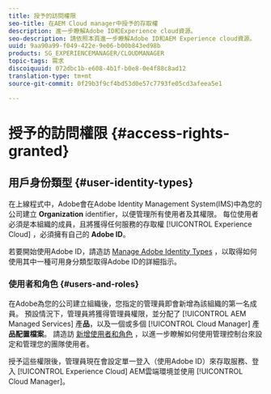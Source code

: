 ```yaml
---
title: 授予的訪問權限
seo-title: 在AEM Cloud manager中授予的存取權
description: 進一步瞭解Adobe ID和Experience cloud資源。
seo-description: 請依照本頁進一步瞭解Adobe ID和AEM Experience cloud資源。
uuid: 9aa90a99-f049-422e-9e06-b00b843ed98b
products: SG_EXPERIENCEMANAGER/CLOUDMANAGER
topic-tags: 需求
discoiquuid: 072dbc1b-e608-4b1f-b0e8-0e4f88c8ad12
translation-type: tm+mt
source-git-commit: 0f29b3f9cf4bd53d0e57c7793fe05cd3afeea5e1

---
```



# 授予的訪問權限 {#access-rights-granted}

## 用戶身份類型 {#user-identity-types}

在上線程式中，Adobe會在Adobe Identity Management System(IMS)中為您的公司建立 **Organization** identifier，以便管理所有使用者及其權限。 每位使用者必須是本組織的成員，且將獲得任何服務的存取權 [!UICONTROL Experience Cloud] ，必須擁有自己的 **Adobe ID**。

若要開始使用Adobe ID，請造訪 [Manage Adobe Identity Types](https://helpx.adobe.com/enterprise/using/identity.html) ，以取得如何使用其中一種可用身分類型取得Adobe ID的詳細指示。

### 使用者和角色 {#users-and-roles}

在Adobe為您的公司建立組織後，您指定的管理員即會新增為該組織的第一名成員。 預設情況下，管理員將獲得管理員權限，並分配了 [!UICONTROL AEM Managed Services] 產&#x200B;**品**，以及一個或多個 [!UICONTROL Cloud Manager] 產 **品配置檔案**。 請造訪 [新增使用者和角色](setting-up-users-and-roles.md) ，以進一步瞭解如何使用管理控制台來設定和管理您的團隊使用者。

授予這些權限後，管理員現在會設定單一登入（使用Adobe ID）來存取服務、登入 [!UICONTROL Experience Cloud] AEM雲端環境並使用 [!UICONTROL Cloud Manager]。

